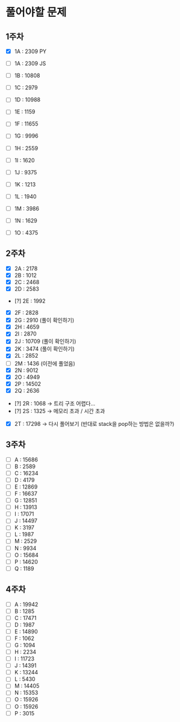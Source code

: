 # 풀어야할 문제

## 1주차
- [x] 1A : 2309 PY
- [ ] 1A : 2309 JS

- [ ] 1B : 10808
- [ ] 1C : 2979 
- [ ] 1D : 10988 
- [ ] 1E : 1159
- [ ] 1F : 11655
- [ ] 1G : 9996
- [ ] 1H : 2559
- [ ] 1I : 1620
- [ ] 1J : 9375
- [ ] 1K : 1213
- [ ] 1L : 1940
- [ ] 1M : 3986 
- [ ] 1N : 1629
- [ ] 1O : 4375

## 2주차
- [x] 2A : 2178 
- [x] 2B : 1012 
- [x] 2C : 2468 
- [x] 2D : 2583 

- [?] 2E : 1992 

- [x] 2F : 2828 
- [x] 2G : 2910 (풀이 확인하기)
- [x] 2H : 4659 
- [x] 2I : 2870 
- [x] 2J : 10709 (풀이 확인하기)
- [x] 2K : 3474 (풀이 확인하기)
- [x] 2L : 2852 
- [ ] 2M : 1436 (이전에 풀었음)
- [x] 2N : 9012
- [x] 2O : 4949
- [x] 2P : 14502
- [x] 2Q : 2636 

- [?] 2R : 1068 -> 트리 구조 어렵다...
- [?] 2S : 1325 -> 메모리 초과 / 시간 초과

- [x] 2T : 17298 -> 다시 풀어보기 (반대로 stack을 pop하는 방법은 없을까?)

## 3주차

- [ ] A : 15686 
- [ ] B : 2589 
- [ ] C : 16234 
- [ ] D : 4179 
- [ ] E : 12869 
- [ ] F : 16637 
- [ ] G : 12851 
- [ ] H : 13913 
- [ ] I : 17071 
- [ ] J : 14497 
- [ ] K : 3197 
- [ ] L : 1987 
- [ ] M : 2529 
- [ ] N : 9934 
- [ ] O : 15684 
- [ ] P : 14620 
- [ ] Q : 1189 

## 4주차

- [ ] A : 19942
- [ ] B : 1285
- [ ] C : 17471
- [ ] D : 1987
- [ ] E : 14890
- [ ] F : 1062
- [ ] G : 1094
- [ ] H : 2234
- [ ] I : 11723
- [ ] J : 14391
- [ ] K : 13244
- [ ] L : 5430
- [ ] M : 14405
- [ ] N : 15353
- [ ] O : 15926
- [ ] O : 15926
- [ ] P : 3015 